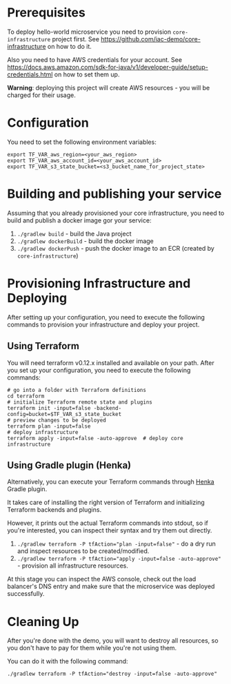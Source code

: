 # Prerequisites

To deploy hello-world microservice you need to provision `core-infrastructure` project first. 
See https://github.com/iac-demo/core-infrastructure on how to do it.

Also you need to have AWS credentials for your account.
See https://docs.aws.amazon.com/sdk-for-java/v1/developer-guide/setup-credentials.html on how to set them up.

**Warning**: deploying this project will create AWS resources - you will be charged for their usage.

# Configuration

You need to set the following environment variables:
```
export TF_VAR_aws_region=<your_aws_region>
export TF_VAR_aws_account_id=<your_aws_account_id> 
export TF_VAR_s3_state_bucket=<s3_bucket_name_for_project_state>
```

# Building and publishing your service 
Assuming that you already provisioned your core infrastructure, you need to build and publish a docker image gor your service:

1. `./gradlew build` - build the Java project
2. `./gradlew dockerBuild` - build the docker image
3. `./gradlew dockerPush` - push the docker image to an ECR (created by `core-infrastructure`)


# Provisioning Infrastructure and Deploying
After setting up your configuration, you need to execute the following commands to provision your infrastructure and deploy your project.

## Using Terraform
You will need terraform v0.12.x installed and available on your path.
After you set up your configuration, you need to execute the following commands:

```
# go into a folder with Terraform definitions
cd terraform
# initialize Terraform remote state and plugins
terraform init -input=false -backend-config=bucket=$TF_VAR_s3_state_bucket
# preview changes to be deployed
terraform plan -input=false                 
# deploy infrastructure
terraform apply -input=false -auto-approve  # deploy core infrastructure
```

## Using Gradle plugin (Henka)
Alternatively, you can execute your Terraform commands
through [Henka](https://github.com/roku-oss/henka) Gradle plugin.

It takes care of installing the right version of Terraform and initializing Terraform backends and plugins.

However, it prints out the actual Terraform commands into stdout, so if you're interested, you can inspect
their syntax and try them out directly.

1. `./gradlew terraform -P tfAction="plan -input=false"` - do a dry run and inspect resources to be created/modified.
2. `./gradlew terraform -P tfAction="apply -input=false -auto-approve"` - provision all infrastructure resources.

At this stage you can inspect the AWS console, check out the load balancer's DNS entry and make sure that
the microservice was deployed successfully.

# Cleaning Up

After you're done with the demo, you will want to destroy all resources,
so you don't have to pay for them while you're not using them.

You can do it with the following command:

```./gradlew terraform -P tfAction="destroy -input=false -auto-approve"```
